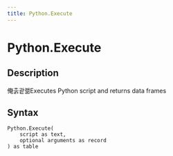 ```yaml
---
title: Python.Execute
---
```


# Python.Execute


## Description

俺춝괕쾖Executes Python script and returns data frames


## Syntax

```powerquery
Python.Execute(
    script as text,
    optional arguments as record
) as table
```




